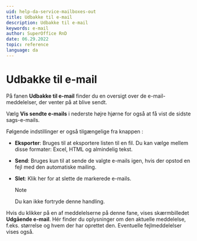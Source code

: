 ```yaml
---
uid: help-da-service-mailboxes-out
title: Udbakke til e-mail
description: Udbakke til e-mail
keywords: e-mail
author: SuperOffice RnD
date: 06.29.2022
topic: reference
language: da
---
```


# Udbakke til e-mail

På fanen **Udbakke til e-mail** finder du en oversigt over de e-mail-meddelelser, der venter på at blive sendt.

Vælg **Vis sendte e-mails** i nederste højre hjørne for også at få vist de sidste sags-e-mails.

Følgende indstillinger er også tilgængelige fra knappen <i class="ph ph-dots-three-circle-vertical" aria-label="Task menu"></i>:

* **Eksporter**: Bruges til at eksportere listen til en fil. Du kan vælge mellem disse formater: Excel, HTML og almindelig tekst.

* **Send**: Bruges kun til at sende de valgte e-mails igen, hvis der opstod en fejl med den automatiske mailing.

* **Slet**: Klik her for at slette de markerede e-mails.

    > [!NOTE]
    > Du kan ikke fortryde denne handling.

Hvis du klikker på en af meddelelserne på denne fane, vises skærmbilledet **Udgående e-mail**. Hér finder du oplysninger om den aktuelle meddelelse, f.eks. størrelse og hvem der har oprettet den. Eventuelle fejlmeddelelser vises også.
